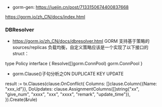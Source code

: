 + gorm-gen: https://juejin.cn/post/7133150674400837668

https://gorm.io/zh_CN/docs/index.html


### DBResolver
+ https://gorm.io/zh_CN/docs/dbresolver.html
GORM 支持基于策略的 sources/replicas 负载均衡，自定义策略应该是一个实现了以下接口的 struct：

type Policy interface {
    Resolve([]gorm.ConnPool) gorm.ConnPool
}


+ gorm.Clause()子句分析之ON DUPLICATE KEY UPDATE 

result := tx.Clauses(clause.OnConflict{
		Columns:   []clause.Column{{Name: "xxx_id"}},
		DoUpdates: clause.AssignmentColumns([]string{"xx", "give_num", "xxxx", "xxx", "xxxx", "remark", "update_time"}),
	}).Create(&rule)

